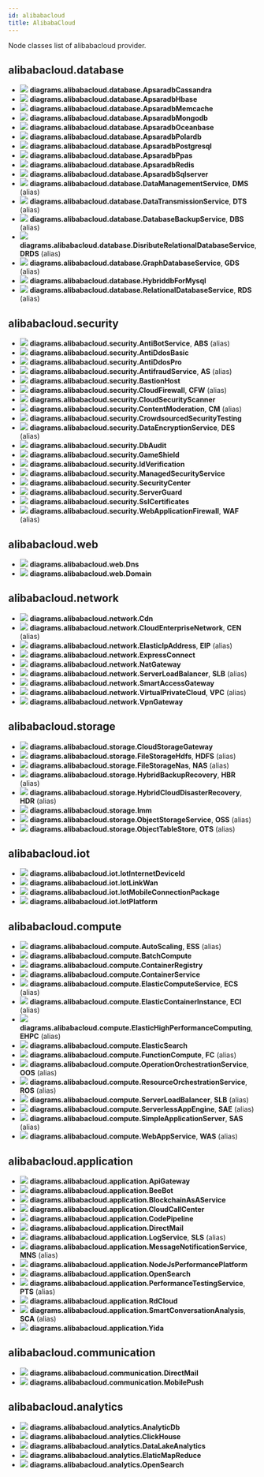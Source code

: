 ```yaml
---
id: alibabacloud
title: AlibabaCloud
---
```


Node classes list of alibabacloud provider.

## alibabacloud.database

- ![](../../resources/alibabacloud/database/apsaradb-cassandra.png) **diagrams.alibabacloud.database.ApsaradbCassandra**
- ![](../../resources/alibabacloud/database/apsaradb-hbase.png) **diagrams.alibabacloud.database.ApsaradbHbase**
- ![](../../resources/alibabacloud/database/apsaradb-memcache.png) **diagrams.alibabacloud.database.ApsaradbMemcache**
- ![](../../resources/alibabacloud/database/apsaradb-mongodb.png) **diagrams.alibabacloud.database.ApsaradbMongodb**
- ![](../../resources/alibabacloud/database/apsaradb-oceanbase.png) **diagrams.alibabacloud.database.ApsaradbOceanbase**
- ![](../../resources/alibabacloud/database/apsaradb-polardb.png) **diagrams.alibabacloud.database.ApsaradbPolardb**
- ![](../../resources/alibabacloud/database/apsaradb-postgresql.png) **diagrams.alibabacloud.database.ApsaradbPostgresql**
- ![](../../resources/alibabacloud/database/apsaradb-ppas.png) **diagrams.alibabacloud.database.ApsaradbPpas**
- ![](../../resources/alibabacloud/database/apsaradb-redis.png) **diagrams.alibabacloud.database.ApsaradbRedis**
- ![](../../resources/alibabacloud/database/apsaradb-sqlserver.png) **diagrams.alibabacloud.database.ApsaradbSqlserver**
- ![](../../resources/alibabacloud/database/data-management-service.png) **diagrams.alibabacloud.database.DataManagementService**, **DMS** (alias)
- ![](../../resources/alibabacloud/database/data-transmission-service.png) **diagrams.alibabacloud.database.DataTransmissionService**, **DTS** (alias)
- ![](../../resources/alibabacloud/database/database-backup-service.png) **diagrams.alibabacloud.database.DatabaseBackupService**, **DBS** (alias)
- ![](../../resources/alibabacloud/database/disribute-relational-database-service.png) **diagrams.alibabacloud.database.DisributeRelationalDatabaseService**, **DRDS** (alias)
- ![](../../resources/alibabacloud/database/graph-database-service.png) **diagrams.alibabacloud.database.GraphDatabaseService**, **GDS** (alias)
- ![](../../resources/alibabacloud/database/hybriddb-for-mysql.png) **diagrams.alibabacloud.database.HybriddbForMysql**
- ![](../../resources/alibabacloud/database/relational-database-service.png) **diagrams.alibabacloud.database.RelationalDatabaseService**, **RDS** (alias)

## alibabacloud.security

- ![](../../resources/alibabacloud/security/anti-bot-service.png) **diagrams.alibabacloud.security.AntiBotService**, **ABS** (alias)
- ![](../../resources/alibabacloud/security/anti-ddos-basic.png) **diagrams.alibabacloud.security.AntiDdosBasic**
- ![](../../resources/alibabacloud/security/anti-ddos-pro.png) **diagrams.alibabacloud.security.AntiDdosPro**
- ![](../../resources/alibabacloud/security/antifraud-service.png) **diagrams.alibabacloud.security.AntifraudService**, **AS** (alias)
- ![](../../resources/alibabacloud/security/bastion-host.png) **diagrams.alibabacloud.security.BastionHost**
- ![](../../resources/alibabacloud/security/cloud-firewall.png) **diagrams.alibabacloud.security.CloudFirewall**, **CFW** (alias)
- ![](../../resources/alibabacloud/security/cloud-security-scanner.png) **diagrams.alibabacloud.security.CloudSecurityScanner**
- ![](../../resources/alibabacloud/security/content-moderation.png) **diagrams.alibabacloud.security.ContentModeration**, **CM** (alias)
- ![](../../resources/alibabacloud/security/crowdsourced-security-testing.png) **diagrams.alibabacloud.security.CrowdsourcedSecurityTesting**
- ![](../../resources/alibabacloud/security/data-encryption-service.png) **diagrams.alibabacloud.security.DataEncryptionService**, **DES** (alias)
- ![](../../resources/alibabacloud/security/db-audit.png) **diagrams.alibabacloud.security.DbAudit**
- ![](../../resources/alibabacloud/security/game-shield.png) **diagrams.alibabacloud.security.GameShield**
- ![](../../resources/alibabacloud/security/id-verification.png) **diagrams.alibabacloud.security.IdVerification**
- ![](../../resources/alibabacloud/security/managed-security-service.png) **diagrams.alibabacloud.security.ManagedSecurityService**
- ![](../../resources/alibabacloud/security/security-center.png) **diagrams.alibabacloud.security.SecurityCenter**
- ![](../../resources/alibabacloud/security/server-guard.png) **diagrams.alibabacloud.security.ServerGuard**
- ![](../../resources/alibabacloud/security/ssl-certificates.png) **diagrams.alibabacloud.security.SslCertificates**
- ![](../../resources/alibabacloud/security/web-application-firewall.png) **diagrams.alibabacloud.security.WebApplicationFirewall**, **WAF** (alias)

## alibabacloud.web

- ![](../../resources/alibabacloud/web/dns.png) **diagrams.alibabacloud.web.Dns**
- ![](../../resources/alibabacloud/web/domain.png) **diagrams.alibabacloud.web.Domain**

## alibabacloud.network

- ![](../../resources/alibabacloud/network/cdn.png) **diagrams.alibabacloud.network.Cdn**
- ![](../../resources/alibabacloud/network/cloud-enterprise-network.png) **diagrams.alibabacloud.network.CloudEnterpriseNetwork**, **CEN** (alias)
- ![](../../resources/alibabacloud/network/elastic-ip-address.png) **diagrams.alibabacloud.network.ElasticIpAddress**, **EIP** (alias)
- ![](../../resources/alibabacloud/network/express-connect.png) **diagrams.alibabacloud.network.ExpressConnect**
- ![](../../resources/alibabacloud/network/nat-gateway.png) **diagrams.alibabacloud.network.NatGateway**
- ![](../../resources/alibabacloud/network/server-load-balancer.png) **diagrams.alibabacloud.network.ServerLoadBalancer**, **SLB** (alias)
- ![](../../resources/alibabacloud/network/smart-access-gateway.png) **diagrams.alibabacloud.network.SmartAccessGateway**
- ![](../../resources/alibabacloud/network/virtual-private-cloud.png) **diagrams.alibabacloud.network.VirtualPrivateCloud**, **VPC** (alias)
- ![](../../resources/alibabacloud/network/vpn-gateway.png) **diagrams.alibabacloud.network.VpnGateway**

## alibabacloud.storage

- ![](../../resources/alibabacloud/storage/cloud-storage-gateway.png) **diagrams.alibabacloud.storage.CloudStorageGateway**
- ![](../../resources/alibabacloud/storage/file-storage-hdfs.png) **diagrams.alibabacloud.storage.FileStorageHdfs**, **HDFS** (alias)
- ![](../../resources/alibabacloud/storage/file-storage-nas.png) **diagrams.alibabacloud.storage.FileStorageNas**, **NAS** (alias)
- ![](../../resources/alibabacloud/storage/hybrid-backup-recovery.png) **diagrams.alibabacloud.storage.HybridBackupRecovery**, **HBR** (alias)
- ![](../../resources/alibabacloud/storage/hybrid-cloud-disaster-recovery.png) **diagrams.alibabacloud.storage.HybridCloudDisasterRecovery**, **HDR** (alias)
- ![](../../resources/alibabacloud/storage/imm.png) **diagrams.alibabacloud.storage.Imm**
- ![](../../resources/alibabacloud/storage/object-storage-service.png) **diagrams.alibabacloud.storage.ObjectStorageService**, **OSS** (alias)
- ![](../../resources/alibabacloud/storage/object-table-store.png) **diagrams.alibabacloud.storage.ObjectTableStore**, **OTS** (alias)

## alibabacloud.iot

- ![](../../resources/alibabacloud/iot/iot-internet-device-id.png) **diagrams.alibabacloud.iot.IotInternetDeviceId**
- ![](../../resources/alibabacloud/iot/iot-link-wan.png) **diagrams.alibabacloud.iot.IotLinkWan**
- ![](../../resources/alibabacloud/iot/iot-mobile-connection-package.png) **diagrams.alibabacloud.iot.IotMobileConnectionPackage**
- ![](../../resources/alibabacloud/iot/iot-platform.png) **diagrams.alibabacloud.iot.IotPlatform**

## alibabacloud.compute

- ![](../../resources/alibabacloud/compute/auto-scaling.png) **diagrams.alibabacloud.compute.AutoScaling**, **ESS** (alias)
- ![](../../resources/alibabacloud/compute/batch-compute.png) **diagrams.alibabacloud.compute.BatchCompute**
- ![](../../resources/alibabacloud/compute/container-registry.png) **diagrams.alibabacloud.compute.ContainerRegistry**
- ![](../../resources/alibabacloud/compute/container-service.png) **diagrams.alibabacloud.compute.ContainerService**
- ![](../../resources/alibabacloud/compute/elastic-compute-service.png) **diagrams.alibabacloud.compute.ElasticComputeService**, **ECS** (alias)
- ![](../../resources/alibabacloud/compute/elastic-container-instance.png) **diagrams.alibabacloud.compute.ElasticContainerInstance**, **ECI** (alias)
- ![](../../resources/alibabacloud/compute/elastic-high-performance-computing.png) **diagrams.alibabacloud.compute.ElasticHighPerformanceComputing**, **EHPC** (alias)
- ![](../../resources/alibabacloud/compute/elastic-search.png) **diagrams.alibabacloud.compute.ElasticSearch**
- ![](../../resources/alibabacloud/compute/function-compute.png) **diagrams.alibabacloud.compute.FunctionCompute**, **FC** (alias)
- ![](../../resources/alibabacloud/compute/operation-orchestration-service.png) **diagrams.alibabacloud.compute.OperationOrchestrationService**, **OOS** (alias)
- ![](../../resources/alibabacloud/compute/resource-orchestration-service.png) **diagrams.alibabacloud.compute.ResourceOrchestrationService**, **ROS** (alias)
- ![](../../resources/alibabacloud/compute/server-load-balancer.png) **diagrams.alibabacloud.compute.ServerLoadBalancer**, **SLB** (alias)
- ![](../../resources/alibabacloud/compute/serverless-app-engine.png) **diagrams.alibabacloud.compute.ServerlessAppEngine**, **SAE** (alias)
- ![](../../resources/alibabacloud/compute/simple-application-server.png) **diagrams.alibabacloud.compute.SimpleApplicationServer**, **SAS** (alias)
- ![](../../resources/alibabacloud/compute/web-app-service.png) **diagrams.alibabacloud.compute.WebAppService**, **WAS** (alias)

## alibabacloud.application

- ![](../../resources/alibabacloud/application/api-gateway.png) **diagrams.alibabacloud.application.ApiGateway**
- ![](../../resources/alibabacloud/application/bee-bot.png) **diagrams.alibabacloud.application.BeeBot**
- ![](../../resources/alibabacloud/application/blockchain-as-a-service.png) **diagrams.alibabacloud.application.BlockchainAsAService**
- ![](../../resources/alibabacloud/application/cloud-call-center.png) **diagrams.alibabacloud.application.CloudCallCenter**
- ![](../../resources/alibabacloud/application/code-pipeline.png) **diagrams.alibabacloud.application.CodePipeline**
- ![](../../resources/alibabacloud/application/direct-mail.png) **diagrams.alibabacloud.application.DirectMail**
- ![](../../resources/alibabacloud/application/log-service.png) **diagrams.alibabacloud.application.LogService**, **SLS** (alias)
- ![](../../resources/alibabacloud/application/message-notification-service.png) **diagrams.alibabacloud.application.MessageNotificationService**, **MNS** (alias)
- ![](../../resources/alibabacloud/application/node-js-performance-platform.png) **diagrams.alibabacloud.application.NodeJsPerformancePlatform**
- ![](../../resources/alibabacloud/application/open-search.png) **diagrams.alibabacloud.application.OpenSearch**
- ![](../../resources/alibabacloud/application/performance-testing-service.png) **diagrams.alibabacloud.application.PerformanceTestingService**, **PTS** (alias)
- ![](../../resources/alibabacloud/application/rd-cloud.png) **diagrams.alibabacloud.application.RdCloud**
- ![](../../resources/alibabacloud/application/smart-conversation-analysis.png) **diagrams.alibabacloud.application.SmartConversationAnalysis**, **SCA** (alias)
- ![](../../resources/alibabacloud/application/yida.png) **diagrams.alibabacloud.application.Yida**

## alibabacloud.communication

- ![](../../resources/alibabacloud/communication/direct-mail.png) **diagrams.alibabacloud.communication.DirectMail**
- ![](../../resources/alibabacloud/communication/mobile-push.png) **diagrams.alibabacloud.communication.MobilePush**

## alibabacloud.analytics

- ![](../../resources/alibabacloud/analytics/analytic-db.png) **diagrams.alibabacloud.analytics.AnalyticDb**
- ![](../../resources/alibabacloud/analytics/click-house.png) **diagrams.alibabacloud.analytics.ClickHouse**
- ![](../../resources/alibabacloud/analytics/data-lake-analytics.png) **diagrams.alibabacloud.analytics.DataLakeAnalytics**
- ![](../../resources/alibabacloud/analytics/elatic-map-reduce.png) **diagrams.alibabacloud.analytics.ElaticMapReduce**
- ![](../../resources/alibabacloud/analytics/open-search.png) **diagrams.alibabacloud.analytics.OpenSearch**
